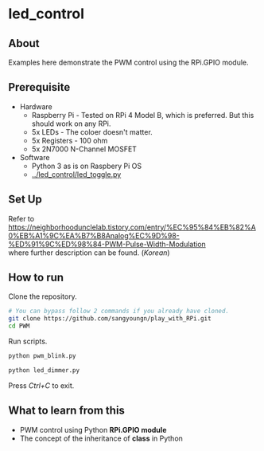 # led_control

## About
Examples here demonstrate the PWM control using the RPi.GPIO module.

## Prerequisite
* Hardware
    * Raspberry Pi - Tested on RPi 4 Model B, which is preferred. But this should work on any RPi.
    * 5x LEDs - The coloer doesn't matter.
    * 5x Registers - 100 ohm
    * 5x 2N7000 N-Channel MOSFET
* Software
    * Python 3 as is on Raspbery Pi OS
    * [../led_control/led_toggle.py](../led_control/led_toggle.py)

## Set Up
Refer to<br /> https://neighborhoodunclelab.tistory.com/entry/%EC%95%84%EB%82%A0%EB%A1%9C%EA%B7%B8Analog%EC%9D%98-%ED%91%9C%ED%98%84-PWM-Pulse-Width-Modulation <br />where further description can be found. (*Korean*)

## How to run
Clone the repository.
```bash
# You can bypass follow 2 commands if you already have cloned.
git clone https://github.com/sangyoungn/play_with_RPi.git
cd PWM
```
Run scripts.
```bash
python pwm_blink.py
```
```bash
python led_dimmer.py
```
Press *Ctrl+C* to exit.

## What to learn from this
* PWM control using Python **RPi.GPIO module**
* The concept of the inheritance of **class** in Python

